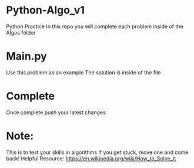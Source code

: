 # Python-Algo_v1
Python Practice 
In this repo you will complete each problem inside of the Algos folder
# Main.py
Use this problem as an example
The solution is inside of the file 
# Complete 
Once complete push your latest changes 
# Note: 
This is to test your skills in algorithms
If you get stuck, move one and come back!
Helpful Resource: https://en.wikipedia.org/wiki/How_to_Solve_It 


